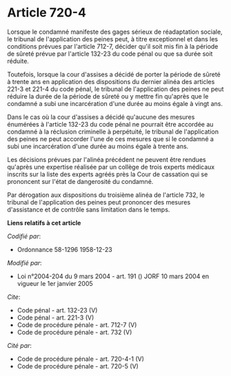 # Article 720-4

Lorsque le condamné manifeste des gages sérieux de réadaptation sociale, le tribunal de l'application des peines peut, à
titre exceptionnel et dans les conditions prévues par l'article 712-7, décider qu'il soit mis fin à la période de sûreté
prévue par l'article 132-23 du code pénal ou que sa durée soit réduite. 

Toutefois, lorsque la cour d'assises a décidé de porter la période de sûreté à trente ans en application des dispositions du
dernier alinéa des articles 221-3 et 221-4 du code pénal, le tribunal de l'application des peines ne peut réduire la durée de
la période de sûreté ou y mettre fin qu'après que le condamné a subi une incarcération d'une durée au moins égale à vingt
ans. 

Dans le cas où la cour d'assises a décidé qu'aucune des mesures énumérées à l'article 132-23 du code pénal ne pourrait être
accordée au condamné à la réclusion criminelle à perpétuité, le tribunal de l'application des peines ne peut accorder l'une
de ces mesures que si le condamné a subi une incarcération d'une durée au moins égale à trente ans. 

Les décisions prévues par l'alinéa précédent ne peuvent être rendues qu'après une expertise réalisée par un collège de trois
experts médicaux inscrits sur la liste des experts agréés près la Cour de cassation qui se prononcent sur l'état de
dangerosité du condamné. 

Par dérogation aux dispositions du troisième alinéa de l'article 732, le tribunal de l'application des peines peut prononcer
des mesures d'assistance et de contrôle sans limitation dans le temps.

**Liens relatifs à cet article**

_Codifié par_:

  - Ordonnance 58-1296 1958-12-23

_Modifié par_:

  - Loi n°2004-204 du 9 mars 2004 - art. 191 () JORF 10 mars 2004 en vigueur le 1er janvier 2005

_Cite_:

  - Code pénal - art. 132-23 (V)
  - Code pénal - art. 221-3 (V)
  - Code de procédure pénale - art. 712-7 (V)
  - Code de procédure pénale - art. 732 (V)

_Cité par_:

  - Code de procédure pénale - art. 720-4-1 (V)
  - Code de procédure pénale - art. 720-5 (V)
